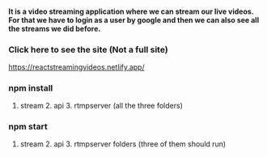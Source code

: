 #### It is a video streaming application where we can stream our live videos. For that we have to login as a user by google and then we can also see all the streams we did before.

### Click here to see the site (Not a full site)
https://reactstreamingvideos.netlify.app/

### npm install
1. stream 2. api 3. rtmpserver (all the three folders)

### npm start 
1. stream 2. api 3. rtmpserver folders (three of them should run)
